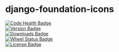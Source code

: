 django-foundation-icons
=======================


[![Code Health Badge](https://landscape.io/github/benbacardi/django-foundation-icons/master/landscape.png)](https://landscape.io/github/benbacardi/django-foundation-icons)  
[![Version Badge](https://pypip.in/v/django-foundation-icons/badge.png)][pypi]  
[![Downloads Badge](https://pypip.in/d/django-foundation-icons/badge.png)][pypi]  
[![Wheel Status Badge](https://pypip.in/wheel/django-foundation-icons/badge.png)][pypi]  
[![License Badge](https://pypip.in/license/django-foundation-icons/badge.png)][pypi]  

[pypi]: https://pypi.python.org/pypi/django-foundation-icons/
